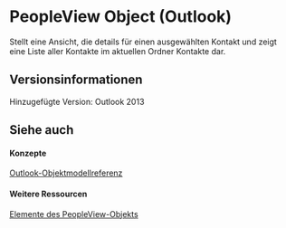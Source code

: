 
# PeopleView Object (Outlook)
Stellt eine Ansicht, die details für einen ausgewählten Kontakt und zeigt eine Liste aller Kontakte im aktuellen Ordner Kontakte dar.

## Versionsinformationen

Hinzugefügte Version: Outlook 2013


## Siehe auch


#### Konzepte


[Outlook-Objektmodellreferenz](73221b13-d8d8-99b8-3394-b95dbbfd5ddc.md)
#### Weitere Ressourcen


[Elemente des PeopleView-Objekts](http://msdn.microsoft.com/library/87b0295a-ab7d-28dd-cdf8-7e4331c3b802%28Office.15%29.aspx)